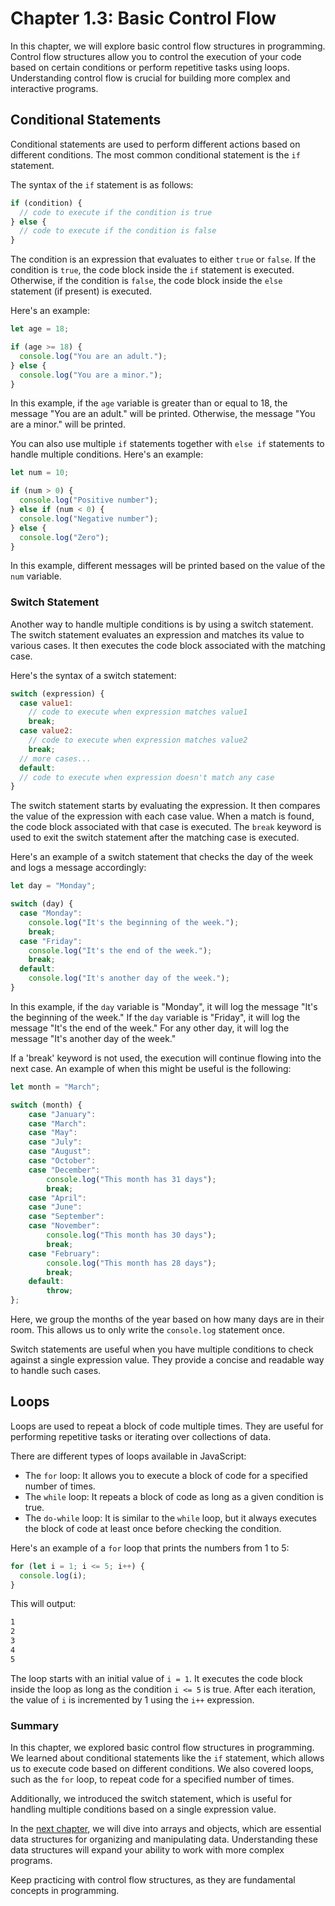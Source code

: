 # Chapter 1.3: Basic Control Flow

In this chapter, we will explore basic control flow structures in programming.
Control flow structures allow you to control the execution of your code based on certain conditions or perform repetitive tasks using loops.
Understanding control flow is crucial for building more complex and interactive programs.

## Conditional Statements

Conditional statements are used to perform different actions based on different conditions.
The most common conditional statement is the `if` statement.

The syntax of the `if` statement is as follows:

```javascript
if (condition) {
  // code to execute if the condition is true
} else {
  // code to execute if the condition is false
}
```

The condition is an expression that evaluates to either `true` or `false`.
If the condition is `true`, the code block inside the `if` statement is executed.
Otherwise, if the condition is `false`, the code block inside the `else` statement (if present) is executed.

Here's an example:

```javascript
let age = 18;

if (age >= 18) {
  console.log("You are an adult.");
} else {
  console.log("You are a minor.");
}
```

In this example, if the `age` variable is greater than or equal to 18, the message "You are an adult." will be printed.
Otherwise, the message "You are a minor." will be printed.

You can also use multiple `if` statements together with `else if` statements to handle multiple conditions.
Here's an example:

```javascript
let num = 10;

if (num > 0) {
  console.log("Positive number");
} else if (num < 0) {
  console.log("Negative number");
} else {
  console.log("Zero");
}
```

In this example, different messages will be printed based on the value of the `num` variable.

### Switch Statement

Another way to handle multiple conditions is by using a switch statement.
The switch statement evaluates an expression and matches its value to various cases.
It then executes the code block associated with the matching case.

Here's the syntax of a switch statement:

```javascript
switch (expression) {
  case value1:
    // code to execute when expression matches value1
    break;
  case value2:
    // code to execute when expression matches value2
    break;
  // more cases...
  default:
  // code to execute when expression doesn't match any case
}
```

The switch statement starts by evaluating the expression.
It then compares the value of the expression with each case value.
When a match is found, the code block associated with that case is executed.
The `break` keyword is used to exit the switch statement after the matching case is executed.

Here's an example of a switch statement that checks the day of the week and logs a message accordingly:

```javascript
let day = "Monday";

switch (day) {
  case "Monday":
    console.log("It's the beginning of the week.");
    break;
  case "Friday":
    console.log("It's the end of the week.");
    break;
  default:
    console.log("It's another day of the week.");
}
```

In this example, if the `day` variable is "Monday", it will log the message "It's the beginning of the week." If the `day` variable is "Friday", it will log the message "It's the end of the week." For any other day, it will log the message "It's another day of the week."

If a 'break' keyword is not used, the execution will continue flowing into the next case.
An example of when this might be useful is the following:

```javascript
let month = "March";

switch (month) {
    case "January":
    case "March":
    case "May":
    case "July":
    case "August":
    case "October":
    case "December":
        console.log("This month has 31 days");
        break;
    case "April":
    case "June":
    case "September":
    case "November":
        console.log("This month has 30 days");
        break;
    case "February":
        console.log("This month has 28 days");
        break;
    default:
        throw;
};
```

Here, we group the months of the year based on how many days are in their room.
This allows us to only write the `console.log` statement once.

Switch statements are useful when you have multiple conditions to check against a single expression value.
They provide a concise and readable way to handle such cases.

## Loops

Loops are used to repeat a block of code multiple times.
They are useful for performing repetitive tasks or iterating over collections of data.

There are different types of loops available in JavaScript:

- The `for` loop: It allows you to execute a block of code for a specified number of times.
- The `while` loop: It repeats a block of code as long as a given condition is true.
- The `do-while` loop: It is similar to the `while` loop, but it always executes the block of code at least once before checking the condition.

Here's an example of a `for` loop that prints the numbers from 1 to 5:

```javascript
for (let i = 1; i <= 5; i++) {
  console.log(i);
}
```

This will output:

```bash
1
2
3
4
5
```

The loop starts with an initial value of `i = 1`.
It executes the code block inside the loop as long as the condition `i <= 5` is true.
After each iteration, the value of `i` is incremented by 1 using the `i++` expression.

### Summary

In this chapter, we explored basic control flow structures in programming.
We learned about conditional statements like the `if` statement, which allows us to execute code based on different conditions.
We also covered loops, such as the `for` loop, to repeat code for a specified number of times.

Additionally, we introduced the switch statement, which is useful for handling multiple conditions based on a single expression value.

In the [next chapter](./Chapter-1-Getting-Started/Arrays-and-Objects.md), we will dive into arrays and objects, which are essential data structures for organizing and manipulating data.
Understanding these data structures will expand your ability to work with more complex programs.

Keep practicing with control flow structures, as they are fundamental concepts in programming.

